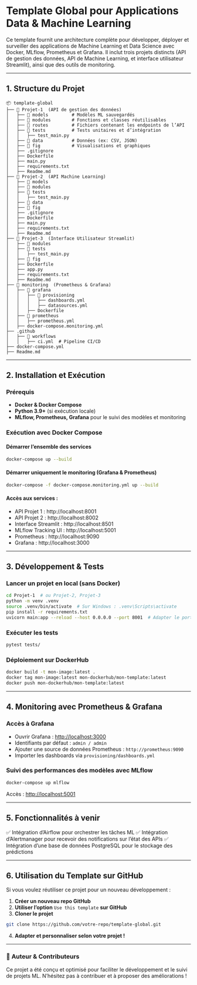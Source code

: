# Template Global pour Applications Data & Machine Learning

Ce template fournit une architecture complète pour développer, déployer et surveiller des applications de Machine Learning et Data Science avec Docker, MLflow, Prometheus et Grafana. Il inclut trois projets distincts (API de gestion des données, API de Machine Learning, et interface utilisateur Streamlit), ainsi que des outils de monitoring.

---

## 1. Structure du Projet

```
📦 template-global
├── 📂 Projet-1  (API de gestion des données)
│   ├── 📂 models         # Modèles ML sauvegardés
│   ├── 📂 modules        # Fonctions et classes réutilisables
│   ├── 📂 routes         # Fichiers contenant les endpoints de l’API
│   ├── 📂 tests          # Tests unitaires et d’intégration
│   │   ├── test_main.py
│   ├── 📂 data           # Données (ex: CSV, JSON)
│   ├── 📂 fig            # Visualisations et graphiques
│   ├── .gitignore
│   ├── Dockerfile
│   ├── main.py
│   ├── requirements.txt
│   ├── Readme.md
├── 📂 Projet-2  (API Machine Learning)
│   ├── 📂 models
│   ├── 📂 modules
│   ├── 📂 tests
│   │   ├── test_main.py
│   ├── 📂 data
│   ├── 📂 fig
│   ├── .gitignore
│   ├── Dockerfile
│   ├── main.py
│   ├── requirements.txt
│   ├── Readme.md
├── 📂 Projet-3  (Interface Utilisateur Streamlit)
│   ├── 📂 modules
│   ├── 📂 tests
│   │   ├── test_main.py
│   ├── 📂 fig
│   ├── Dockerfile
│   ├── app.py
│   ├── requirements.txt
│   ├── Readme.md
├── 📂 monitoring  (Prometheus & Grafana)
│   ├── 📂 grafana
│   │   ├── 📂 provisioning
│   │   │   ├── dashboards.yml
│   │   │   ├── datasources.yml
│   │   ├── Dockerfile
│   ├── 📂 prometheus
│   │   ├── prometheus.yml
│   ├── docker-compose.monitoring.yml
├── .github
│   ├── 📂 workflows
│   │   ├── ci.yml  # Pipeline CI/CD
├── docker-compose.yml
├── Readme.md
```

---

## 2. Installation et Exécution

### **Prérequis**
- **Docker & Docker Compose**
- **Python 3.9+** (si exécution locale)
- **MLflow, Prometheus, Grafana** pour le suivi des modèles et monitoring

### **Exécution avec Docker Compose**

#### **Démarrer l’ensemble des services**
```sh
docker-compose up --build
```

#### **Démarrer uniquement le monitoring (Grafana & Prometheus)**
```sh
docker-compose -f docker-compose.monitoring.yml up --build
```

#### **Accès aux services :**
- API Projet 1 : http://localhost:8001
- API Projet 2 : http://localhost:8002
- Interface Streamlit : http://localhost:8501
- MLflow Tracking UI : http://localhost:5001
- Prometheus : http://localhost:9090
- Grafana : http://localhost:3000

---

## 3. Développement & Tests

### **Lancer un projet en local (sans Docker)**
```sh
cd Projet-1  # ou Projet-2, Projet-3
python -m venv .venv
source .venv/bin/activate  # Sur Windows : .venv\Scripts\activate
pip install -r requirements.txt
uvicorn main:app --reload --host 0.0.0.0 --port 8001  # Adapter le port selon le projet
```

### **Exécuter les tests**
```sh
pytest tests/
```

### **Déploiement sur DockerHub**
```sh
docker build -t mon-image:latest .
docker tag mon-image:latest mon-dockerhub/mon-template:latest
docker push mon-dockerhub/mon-template:latest
```

---

## 4. Monitoring avec Prometheus & Grafana

### **Accès à Grafana**
- Ouvrir Grafana : [http://localhost:3000](http://localhost:3000)
- Identifiants par défaut : `admin / admin`
- Ajouter une source de données Prometheus : `http://prometheus:9090`
- Importer les dashboards via `provisioning/dashboards.yml`

### **Suivi des performances des modèles avec MLflow**
```sh
docker-compose up mlflow
```
Accès : [http://localhost:5001](http://localhost:5001)

---

## 5. Fonctionnalités à venir
✅ Intégration d’Airflow pour orchestrer les tâches ML
✅ Intégration d’Alertmanager pour recevoir des notifications sur l’état des APIs
✅ Intégration d’une base de données PostgreSQL pour le stockage des prédictions

---

## 6. Utilisation du Template sur GitHub
Si vous voulez réutiliser ce projet pour un nouveau développement :
1. **Créer un nouveau repo GitHub**
2. **Utiliser l’option** `Use this template` **sur GitHub**
3. **Cloner le projet**
```sh
git clone https://github.com/votre-repo/template-global.git
```
4. **Adapter et personnaliser selon votre projet !**

---

### 📌 **Auteur & Contributeurs**
Ce projet a été conçu et optimisé pour faciliter le développement et le suivi de projets ML. N’hésitez pas à contribuer et à proposer des améliorations !